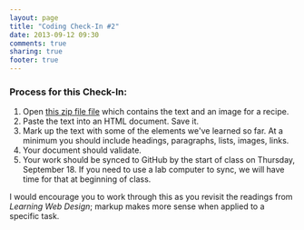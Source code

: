 ```yaml
---
layout: page
title: "Coding Check-In #2"
date: 2013-09-12 09:30
comments: true
sharing: true
footer: true
---
```

### Process for this Check-In:

1. Open [this zip file file](files/coding-check-in-2.zip) which contains the text and an image for a recipe.
2. Paste the text into an HTML document. Save it.
3. Mark up the text with some of the elements we've learned so far. At a minimum you should include headings, paragraphs, lists, images, links.
4. Your document should validate.
5. Your work should be synced to GitHub by the start of class on Thursday, September 18. If you need to use a lab computer to sync, we will have time for that at beginning of class.

I would encourage you to work through this as you revisit the readings from *Learning Web Design*; markup makes more sense when applied to a specific task.